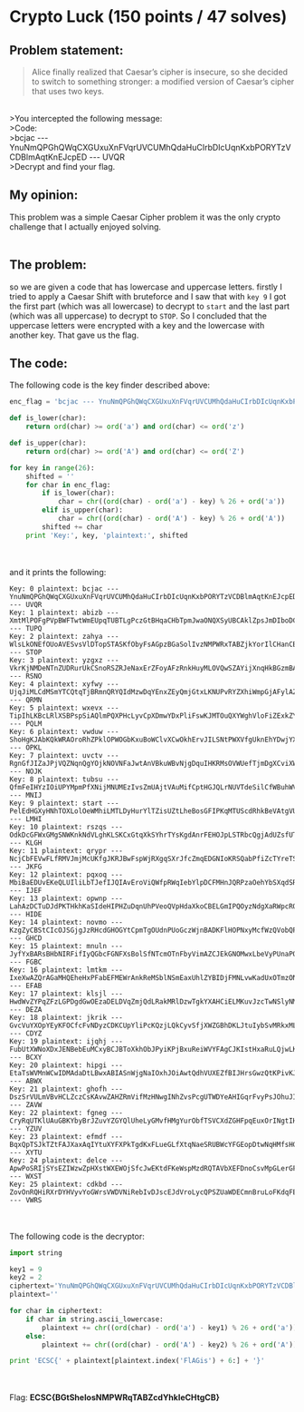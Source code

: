 # Crypto Luck (150 points / 47 solves)
## Problem statement:

>Alice finally realized that Caesar’s cipher is insecure, so she decided to switch to something stronger: a modified version of Caesar’s cipher that uses two keys.
<br>
>You intercepted the following message:
<br>
>Code:
<br>
>bcjac --- YnuNmQPGhQWqCXGUxuXnFVqrUVCUMhQdaHuCIrbDIcUqnKxbPORYTzVCDBlmAqtKnEJcpED --- UVQR
<br>
>Decrypt and find your flag. 
<br>

## My opinion:

This problem was a simple Caesar Cipher problem it was the only crypto challenge that I actually enjoyed solving. <br><br>

## The problem:

so we are given a code that has lowercase and uppercase letters. firstly I tried to apply a Caesar Shift with bruteforce and I saw that with `key 9` I got the first part (which was all lowercase) to decrypt to `start` and the last part (which was all uppercase) to decrypt to `STOP`. So I concluded that the uppercase letters were encrypted with a key and the lowercase with another key. That gave us the flag. 

## The code:

The following code is the key finder described above: <br>
```python
enc_flag = 'bcjac --- YnuNmQPGhQWqCXGUxuXnFVqrUVCUMhQdaHuCIrbDIcUqnKxbPORYTzVCDBlmAqtKnEJcpED --- UVQR'

def is_lower(char):
	return ord(char) >= ord('a') and ord(char) <= ord('z')

def is_upper(char):
	return ord(char) >= ord('A') and ord(char) <= ord('Z')

for key in range(26):
	shifted = ''
	for char in enc_flag:
		if is_lower(char):
			char = chr((ord(char) - ord('a') - key) % 26 + ord('a'))
		elif is_upper(char):
			char = chr((ord(char) - ord('A') - key) % 26 + ord('A'))
		shifted += char
	print 'Key:', key, 'plaintext:', shifted	
```
<br><br>
and it prints the following:
```
Key: 0 plaintext: bcjac --- YnuNmQPGhQWqCXGUxuXnFVqrUVCUMhQdaHuCIrbDIcUqnKxbPORYTzVCDBlmAqtKnEJcpED --- UVQR
Key: 1 plaintext: abizb --- XmtMlPOFgPVpBWFTwtWmEUpqTUBTLgPczGtBHqaCHbTpmJwaONQXSyUBCAklZpsJmDIboDC --- TUPQ
Key: 2 plaintext: zahya --- WlsLkONEfOUoAVESvsVlDTopSTASKfObyFsAGpzBGaSolIvzNMPWRxTABZjkYorIlCHanCB --- STOP
Key: 3 plaintext: yzgxz --- VkrKjNMDeNTnZUDRurUkCSnoRSZRJeNaxErZFoyAFzRnkHuyMLOVQwSZAYijXnqHkBGzmBA --- RSNO
Key: 4 plaintext: xyfwy --- UjqJiMLCdMSmYTCQtqTjBRmnQRYQIdMzwDqYEnxZEyQmjGtxLKNUPvRYZXhiWmpGjAFylAZ --- QRMN
Key: 5 plaintext: wxevx --- TipIhLKBcLRlXSBPspSiAQlmPQXPHcLyvCpXDmwYDxPliFswKJMTOuQXYWghVloFiZExkZY --- PQLM
Key: 6 plaintext: vwduw --- ShoHgKJAbKQkWRAOroRhZPklOPWOGbKxuBoWClvXCwOkhErvJILSNtPWXVfgUknEhYDwjYX --- OPKL
Key: 7 plaintext: uvctv --- RgnGfJIZaJPjVQZNqnQgYOjkNOVNFaJwtAnVBkuWBvNjgDquIHKRMsOVWUefTjmDgXCviXW --- NOJK
Key: 8 plaintext: tubsu --- QfmFeIHYzIOiUPYMpmPfXNijMNUMEzIvsZmUAjtVAuMifCptHGJQLrNUVTdeSilCfWBuhWV --- MNIJ
Key: 9 plaintext: start --- PelEdHGXyHNhTOXLolOeWMhiLMTLDyHurYlTZisUZtLheBosGFIPKqMTUScdRhkBeVAtgVU --- LMHI
Key: 10 plaintext: rszqs --- OdkDcGFWxGMgSNWKnkNdVLghKLSKCxGtqXkSYhrTYsKgdAnrFEHOJpLSTRbcQgjAdUZsfUT --- KLGH
Key: 11 plaintext: qrypr --- NcjCbFEVwFLfRMVJmjMcUKfgJKRJBwFspWjRXgqSXrJfcZmqEDGNIoKRSQabPfiZcTYreTS --- JKFG
Key: 12 plaintext: pqxoq --- MbiBaEDUvEKeQLUIliLbTJefIJQIAvEroViQWfpRWqIebYlpDCFMHnJQRPzaOehYbSXqdSR --- IJEF
Key: 13 plaintext: opwnp --- LahAzDCTuDJdPKTHkhKaSIdeHIPHZuDqnUhPVeoQVpHdaXkoCBELGmIPQOyzNdgXaRWpcRQ --- HIDE
Key: 14 plaintext: novmo --- KzgZyCBStCIcOJSGjgJzRHcdGHOGYtCpmTgOUdnPUoGczWjnBADKFlHOPNxyMcfWzQVobQP --- GHCD
Key: 15 plaintext: mnuln --- JyfYxBARsBHbNIRFifIyQGbcFGNFXsBolSfNTcmOTnFbyVimAZCJEkGNOMwxLbeVyPUnaPO --- FGBC
Key: 16 plaintext: lmtkm --- IxeXwAZQrAGaMHQEheHxPFabEFMEWrAnkReMSblNSmEaxUhlZYBIDjFMNLvwKadUxOTmzON --- EFAB
Key: 17 plaintext: klsjl --- HwdWvZYPqZFzLGPDgdGwOEzaDELDVqZmjQdLRakMRlDzwTgkYXAHCiELMKuvJzcTwNSlyNM --- DEZA
Key: 18 plaintext: jkrik --- GvcVuYXOpYEyKFOCfcFvNDyzCDKCUpYliPcKQzjLQkCyvSfjXWZGBhDKLJtuIybSvMRkxML --- CDYZ
Key: 19 plaintext: ijqhj --- FubUtXWNoXDxJENBebEuMCxyBCJBToXkhObJPyiKPjBxuReiWVYFAgCJKIstHxaRuLQjwLK --- BCXY
Key: 20 plaintext: hipgi --- EtaTsWVMnWCwIDMAdaDtLBwxABIASnWjgNaIOxhJOiAwtQdhVUXEZfBIJHrsGwzQtKPivKJ --- ABWX
Key: 21 plaintext: ghofh --- DszSrVULmVBvHCLZczCsKAvwZAHZRmVifMzHNwgINhZvsPcgUTWDYeAHIGqrFvyPsJOhuJI --- ZAVW
Key: 22 plaintext: fgneg --- CryRqUTKlUAuGBKYbyBrJZuvYZGYQlUheLyGMvfHMgYurObfTSVCXdZGHFpqEuxOrINgtIH --- YZUV
Key: 23 plaintext: efmdf --- BqxQpTSJkTZtFAJXaxAqIYtuXYFXPkTgdKxFLueGLfXtqNaeSRUBWcYFGEopDtwNqHMfsHG --- XYTU
Key: 24 plaintext: delce --- ApwPoSRIjSYsEZIWzwZpHXstWXEWOjSfcJwEKtdFKeWspMzdRQTAVbXEFDnoCsvMpGLerGF --- WXST
Key: 25 plaintext: cdkbd --- ZovOnRQHiRXrDYHVyvYoGWrsVWDVNiRebIvDJscEJdVroLycQPSZUaWDECmnBruLoFKdqFE --- VWRS
```
<br><br>
The following code is the decryptor:
```python
import string

key1 = 9
key2 = 2
ciphertext='YnuNmQPGhQWqCXGUxuXnFVqrUVCUMhQdaHuCIrbDIcUqnKxbPORYTzVCDBlmAqtKnEJcpED'
plaintext=''

for char in ciphertext:
	if char in string.ascii_lowercase:
		plaintext += chr((ord(char) - ord('a') - key1) % 26 + ord('a'))
	else:
		plaintext += chr((ord(char) - ord('A') - key2) % 26 + ord('A'))

print 'ECSC{' + plaintext[plaintext.index('FlAGis') + 6:] + '}'
```
<br><br>
Flag: **ECSC{BGtSheIosNMPWRqTABZcdYhkIeCHtgCB}**

